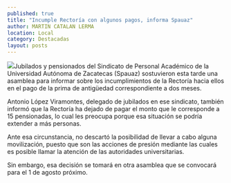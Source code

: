 ```yaml
---
published: true
title: "Incumple Rectoría con algunos pagos, informa Spauaz"
author: MARTIN CATALAN LERMA
location: Local
category: Destacadas
layout: posts
---
```


![](http://i.imgur.com/chK9Ew0m.jpg)Jubilados y pensionados del Sindicato de Personal Académico de la Universidad Autónoma de Zacatecas (Spauaz) sostuvieron esta tarde una asamblea para informar sobre los incumplimientos de la Rectoría hacia ellos en el pago de la prima de antigüedad correspondiente a dos meses.

 

Antonio López Viramontes, delegado de jubilados en ese sindicato, también informó que la Rectoría ha dejado de pagar el monto que le corresponde a 15 pensionadas, lo cual les preocupa porque esa situación se podría extender a más personas.

 

Ante esa circunstancia, no descartó la posibilidad de llevar a cabo alguna movilización, puesto que son las acciones de presión mediante las cuales es posible llamar la atención de las autoridades universitarias.

 

Sin embargo, esa decisión se tomará en otra asamblea que se convocará para el 1 de agosto próximo.
